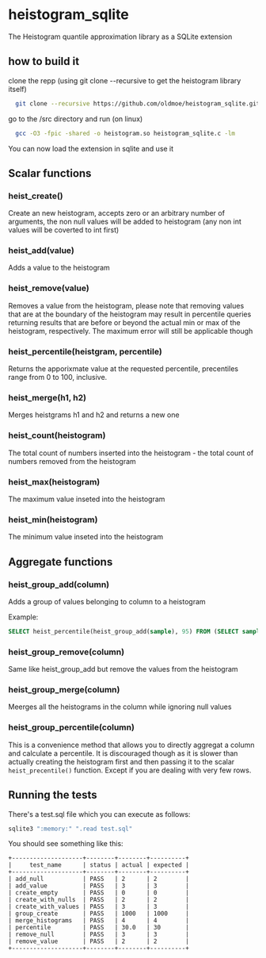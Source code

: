 # heistogram_sqlite
The Heistogram quantile approximation library as a SQLite extension

## how to build it

clone the repp (using git clone --recursive to get the heistogram library itself)
```bash
  git clone --recursive https://github.com/oldmoe/heistogram_sqlite.git
```

go to the /src directory and run (on linux)
```bash
  gcc -O3 -fpic -shared -o heistogram.so heistogram_sqlite.c -lm
```
You can now load the extension in sqlite and use it

## Scalar functions

### heist_create()
Create an new heistogram, accepts zero or an arbitrary number of arguments, the non null values will be added to heistogram (any non int values will be coverted to int first)

### heist_add(value)
Adds a value to the heistogram

### heist_remove(value)
Removes a value from the heistogram, please note that removing values that are at the boundary of the heistogram may result in percentile queries returning results that are before or beyond the actual min or max of the heistogram, respectively. The maximum error will still be applicable though

### heist_percentile(heistgram, percentile)
Returns the apporixmate value at the requested percentile, precentiles range from 0 to 100, inclusive.

### heist_merge(h1, h2)
Merges heistgrams h1 and h2 and returns a new one

### heist_count(heistogram)
The total count of numbers inserted into the heistogram - the total count of numbers removed from the heistogram

### heist_max(heistogram)
The maximum value inseted into the heistogram

### heist_min(heistogram)
The minimum value inseted into the heistogram

## Aggregate functions

### heist_group_add(column)
Adds a group of values belonging to column to a heistogram

Example:
```sql
SELECT heist_percentile(heist_group_add(sample), 95) FROM (SELECT sample FROM samples WHERE active = 1);
```
### heist_group_remove(column)
Same like heist_group_add but remove the values from the heistogram

### heist_group_merge(column)
Meerges all the heistograms in the column while ignoring null values

### heist_group_percentile(column)
This is a convenience method that allows you to directly aggregat a column and calculate a percentile. It is discouraged though as it is slower than actually creating the heistogram first and then passing it to the scalar `heist_precentile()` function. Except if you are dealing with very few rows.

## Running the tests
There's a test.sql file which you can execute as follows:

```bash
sqlite3 ":memory:" ".read test.sql"
```
You should see something like this:
```
+--------------------+--------+--------+----------+
|     test_name      | status | actual | expected |
+--------------------+--------+--------+----------+
| add_null           | PASS   | 2      | 2        |
| add_value          | PASS   | 3      | 3        |
| create_empty       | PASS   | 0      | 0        |
| create_with_nulls  | PASS   | 2      | 2        |
| create_with_values | PASS   | 3      | 3        |
| group_create       | PASS   | 1000   | 1000     |
| merge_histograms   | PASS   | 4      | 4        |
| percentile         | PASS   | 30.0   | 30       |
| remove_null        | PASS   | 3      | 3        |
| remove_value       | PASS   | 2      | 2        |
+--------------------+--------+--------+----------+
```
